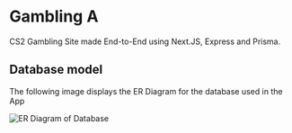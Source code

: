 # Gambling A

CS2 Gambling Site made End-to-End using Next.JS, Express and Prisma.

## Database model

The following image displays the ER Diagram for the database used in the App

![ER Diagram of Database](https://imgur.com/a/erdiagram-gambling-YSUtBao)
